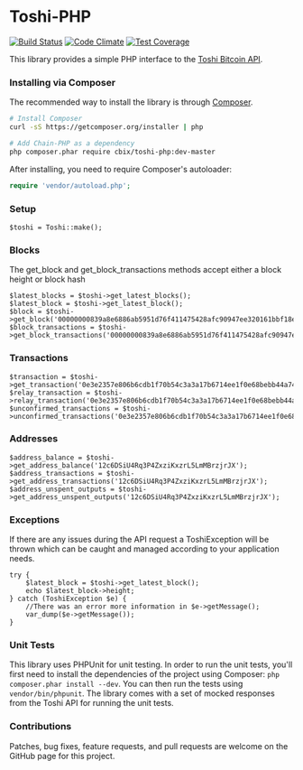 Toshi-PHP
========

[![Build Status](https://travis-ci.org/Digital-Currency-Research/Toshi-PHP.svg)](https://travis-ci.org/Digital-Currency-Research/Toshi-PHP)
[![Code Climate](https://codeclimate.com/github/Digital-Currency-Research/Toshi-PHP/badges/gpa.svg)](https://codeclimate.com/github/Digital-Currency-Research/Toshi-PHP)
[![Test Coverage](https://codeclimate.com/github/Digital-Currency-Research/Toshi-PHP/badges/coverage.svg)](https://codeclimate.com/github/Digital-Currency-Research/Toshi-PHP)

This library provides a simple PHP interface to the [Toshi Bitcoin API](https://toshi.io/).

### Installing via Composer

The recommended way to install the library is through [Composer](http://getcomposer.org).

```bash
# Install Composer
curl -sS https://getcomposer.org/installer | php

# Add Chain-PHP as a dependency
php composer.phar require cbix/toshi-php:dev-master
```

After installing, you need to require Composer's autoloader:

```php
require 'vendor/autoload.php';
```

### Setup

    $toshi = Toshi::make();

### Blocks

The get_block and get_block_transactions methods accept either a block height or block hash

    $latest_blocks = $toshi->get_latest_blocks();
    $latest_block = $toshi->get_latest_block();
    $block = $toshi->get_block('00000000839a8e6886ab5951d76f411475428afc90947ee320161bbf18eb6048');
    $block_transactions = $toshi->get_block_transactions('00000000839a8e6886ab5951d76f411475428afc90947ee320161bbf18eb6048');

### Transactions

    $transaction = $toshi->get_transaction('0e3e2357e806b6cdb1f70b54c3a3a17b6714ee1f0e68bebb44a74b1efd512098');
    $relay_transaction = $toshi->relay_transaction('0e3e2357e806b6cdb1f70b54c3a3a17b6714ee1f0e68bebb44a74b1efd512098);
    $unconfirmed_transactions = $toshi->unconfirmed_transactions('0e3e2357e806b6cdb1f70b54c3a3a17b6714ee1f0e68bebb44a74b1efd512098');

### Addresses

    $address_balance = $toshi->get_address_balance('12c6DSiU4Rq3P4ZxziKxzrL5LmMBrzjrJX');
    $address_transactions = $toshi->get_address_transactions('12c6DSiU4Rq3P4ZxziKxzrL5LmMBrzjrJX');
    $address_unspent_outputs = $toshi->get_address_unspent_outputs('12c6DSiU4Rq3P4ZxziKxzrL5LmMBrzjrJX');

### Exceptions

If there are any issues during the API request a ToshiException will be thrown which can be caught
and managed according to your application needs.

    try {
        $latest_block = $toshi->get_latest_block();
        echo $latest_block->height;
    } catch (ToshiException $e) {
        //There was an error more information in $e->getMessage();
        var_dump($e->getMessage());
    }

### Unit Tests

This library uses PHPUnit for unit testing. In order to run the unit tests, you'll first need
to install the dependencies of the project using Composer: `php composer.phar install --dev`.
You can then run the tests using `vendor/bin/phpunit`. The library comes with a set of mocked responses
from the Toshi API for running the unit tests.

### Contributions

Patches, bug fixes, feature requests, and pull requests are welcome on the GitHub page for this project.